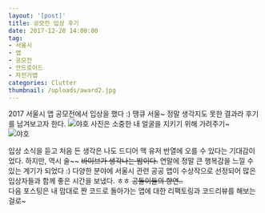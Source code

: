 ```yaml
---
layout: '[post]'
title: 공모전 입상 후기
date: 2017-12-20 14:00:00
tag:
- 서울시
- 앱
- 공모전
- 안드로이드
- 자전거앱
categories: Clutter
thumbnail: /uploads/award2.jpg
---
```


2017 서울시 앱 공모전에서 입상을 했다 :) 땡큐 서울~ 정말 생각지도 못한 결과라 후기를 남겨보고자 한다.
![야호](/uploads/award2.jpg)
사진은 소중한 내 얼굴을 지키기 위해 가려주기~  
![야호](/uploads/award1.jpg)

입상 소식을 듣고 처음 든 생각은 나도 드디어 맥 유저 반열에 오를 수 있다는 기대감이었다. 하지만, 역시 술~~ ~~바이브가 생각나는 밤이다.~~
연말에 정말 큰 행복감을 느낄 수 있는 계기가 되었다 :)  다양한 분야에 서울시 관련 공공 앱이 수상작으로 선정되어 많은 입상자들과 함께 좋은 시간을 보냈다. ㅎㅎ ~~공돌이들의 향연..~~   
다음 포스팅은 내 맘대로 짠 코드로 돌아가는 앱에 대한 리팩토링과 코드리뷰를 해보는걸로~